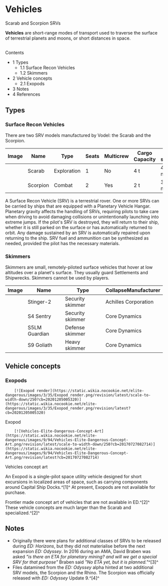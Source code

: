 # Vehicles
Scarab and Scorpion SRVs
 		 	 

**Vehicles** are short-range modes of transport used to traverse the surface of terrestrial planets and moons, or short distances in space.

## 

Contents

- 1 Types
    - 1.1 Surface Recon Vehicles
    - 1.2 Skimmers
- 2 Vehicle concepts
    - 2.1 Exopods
- 3 Notes
- 4 References

## Types

### Surface Recon Vehicles

There are two SRV models manufactured by Vodel: the Scarab and the Scorpion.

| Image | Name | Type | Seats | Multicrew | Cargo Capacity | Top speed | Manufacturer | CollapseCost |
| --- | --- | --- | --- | --- | --- | --- | --- | --- |
|  | Scarab | Exploration | 1 | No | 4 t | 40 m/s | Vodel | 5,270 CR |
|  | Scorpion | Combat | 2 | Yes | 2 t | 32 m/s | Vodel | 24,863 CR |

A Surface Recon Vehicle (SRV) is a terrestrial rover. One or more SRVs can be carried by ships that are equipped with a Planetary Vehicle Hangar. Planetary gravity affects the handling of SRVs, requiring pilots to take care when driving to avoid damaging collisions or unintentionally launching into extreme jumps. If the pilot's SRV is destroyed, they will return to their ship, whether it is still parked on the surface or has automatically returned to orbit. Any damage sustained by an SRV is automatically repaired upon returning to the ship. SRV fuel and ammunition can be synthesized as needed, provided the pilot has the necessary materials.

### Skimmers

Skimmers are small, remotely-piloted surface vehicles that hover at low altitudes over a planet's surface. They usually guard Settlements and Shipwrecks. Skimmers cannot be used by players.

| Image | Name | Type | CollapseManufacturer |
| --- | --- | --- | --- |
|  | Stinger-2 | Security skimmer | Achilles Corporation |
|  | S4 Sentry | Security skimmer | Core Dynamics |
|  | S5LM Guardian | Defense skimmer | Core Dynamics |
|  | S9 Goliath | Heavy skimmer | Core Dynamics |

## Vehicle concepts

### Exopods

 	 	[![Exopod render](https://static.wikia.nocookie.net/elite-dangerous/images/3/35/Exopod_render.png/revision/latest/scale-to-width-down/250?cb=20201205005320)](https://static.wikia.nocookie.net/elite-dangerous/images/3/35/Exopod_render.png/revision/latest?cb=20201205005320) 	 		 			 		 		 		 			
Exopod
 		 	 
 	 	[![Vehicles-Elite-Dangerous-Concept-Art](https://static.wikia.nocookie.net/elite-dangerous/images/9/94/Vehicles-Elite-Dangerous-Concept-Art.png/revision/latest/scale-to-width-down/250?cb=20170727082714)](https://static.wikia.nocookie.net/elite-dangerous/images/9/94/Vehicles-Elite-Dangerous-Concept-Art.png/revision/latest?cb=20170727082714) 	 		 			 		 		 		 			
Vehicles concept art
 		 	 

An Exopod is a single-pilot space utility vehicle designed for short excursions in localized areas of space, such as carrying components around Capital Ship Docks.^[1]^ At present, Exopods are not available for purchase.

Frontier made concept art of vehicles that are not available in ED.^[2]^ These vehicle concepts are much larger than the Scarab and specialized.^[2]^

## Notes

- Originally there were plans for additional classes of SRVs to be released during *ED: Horizons*, but they did not materialise before the next expansion *ED: Odyssey*. In 2016 during an AMA, David Braben was asked *"is there an ETA for planetary mining? and will we get a special SRV for that purpose"* Braben said *"No ETA yet, but it is planned."*^[3]^
- Files datamined from the *ED: Odyssey* alpha hinted at two additional SRV models, the Scorpion and the Rhino. The Scorpion was officially released with *ED: Odyssey* Update 9.^[4]^